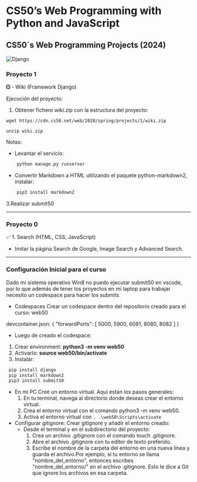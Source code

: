 # CS50’s Web Programming with Python and JavaScript

## CS50´s Web Programming Projects (2024)
![Django](https://img.shields.io/badge/django-%23092E20.svg?style=for-the-badge&logo=django&logoColor=white)
### Proyecto 1

:negative_squared_cross_mark: - Wiki (Framework Django)

Ejecución del proyecto: 

1. Obtener fichero wiki.zip con la estructura del proyecto:

```console
wget https://cdn.cs50.net/web/2020/spring/projects/1/wiki.zip

unzip wiki.zip
```
Notas: 
- Levantar el servicio:
```python
    python manage.py runserver
```
- Convertir Markdown a HTML utilizando el paquete python-markdown2, instalar:

```python
    pip3 install markdown2
```

3.Realizar submit50

***
### Proyecto 0

:white_check_mark: 1. Search (HTML, CSS, JavaScript)

- Imitar la página Search de Google, Image Search y Advanced Search.

***
### Configuración Inicial para el curso

Dado mi sistema operativo Win8 no puedo ejecutar submit50 en vscode, por lo que además de tener los proyectos en mi laptop para trabajar necesito un codespace para hacer los submits

- Codespaces
Crear un codespace dentro del repositorio creado para el curso: web50

devcontainer.json:
{
    "forwardPorts": [
      5000,
      5900,
      6081,
      8080,
      8082
    ]
  }
- Luego de creado el codespace:
1. Crear environment: **python3 -m venv web50** 
2. Activarlo: **source web50/bin/activate**
3. Instalar:
```python
 pip install django
 pip install markdown2
 pip3 install submit50
```

  
  - En mi PC
    Creé un entorno virtual. Aquí están los pasos generales:
    1. En tu terminal, navega al directorio donde deseas crear el entorno virtual.
    2. Crea el entorno virtual con el comando python3 -m venv web50.
    3. Activa el entorno virtual con ```. .\web50\Scripts\activate```
  - Configurar gitignore:
    Crear gitignore y añadir el entorno creado:
    - Desde el terminal y en el subdirectorio del proyecto:
        1. Crea un archivo .gitignore con el comando touch .gitignore.
        2. Abre el archivo .gitignore con tu editor de texto preferido.
        3. Escribe el nombre de la carpeta del entorno en una nueva línea y guarda el archivo.Por ejemplo, si tu entorno se llama "nombre_del_entorno", entonces escribes "nombre_del_entorno/" en el archivo .gitignore. Esto le dice a Git que ignore los archivos en esa carpeta.
